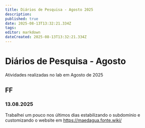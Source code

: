 ```yaml
---
title: Diários de Pesquisa - Agosto 2025
description: 
published: true
date: 2025-08-13T13:32:21.334Z
tags: 
editor: markdown
dateCreated: 2025-08-13T13:32:21.334Z
---
```


# Diários de Pesquisa - Agosto

Atividades realizadas no lab em Agosto de 2025

## FF

### 13.08.2025

Trabalhei um pouco nos últimos dias estabilizando o subdomínio e customizando o website em https://maedagua.fonte.wiki/ 